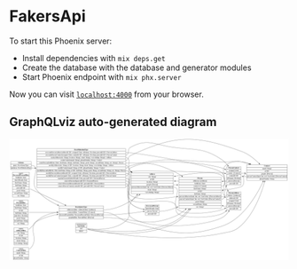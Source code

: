 # FakersApi

To start this Phoenix server:

  * Install dependencies with `mix deps.get`
  * Create the database with the database and generator modules
  * Start Phoenix endpoint with `mix phx.server`

Now you can visit [`localhost:4000`](http://localhost:4000) from your browser.

## GraphQLviz auto-generated diagram

<p align="center">
  <img src="/server/diagrams/graph.png" width=2824 title="Graph">
</p>

